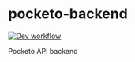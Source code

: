 # pocketo-backend

[![Dev workflow](https://github.com/pocketo-app/pocketo-backend/actions/workflows/dev.yml/badge.svg)](https://github.com/pocketo-app/pocketo-backend/actions/workflows/dev.yml)

Pocketo API backend
